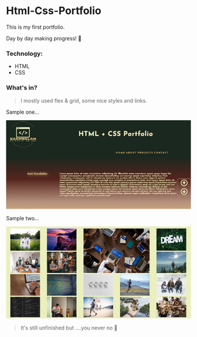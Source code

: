 # Html-Css-Portfolio

This is my first portfolio.

Day by day making progress! :rocket:

### Technology:
* HTML
* CSS

### What's in?
>I mostly used flex & grid, some nice styles and links.


Sample one...

![Algorithm schema](./images/image_github_about1.jpg)


Sample two...

![Algorithm schema](./images/image_github_about2.jpg)

>It's still unfinished but ....you never no :hear_no_evil:
